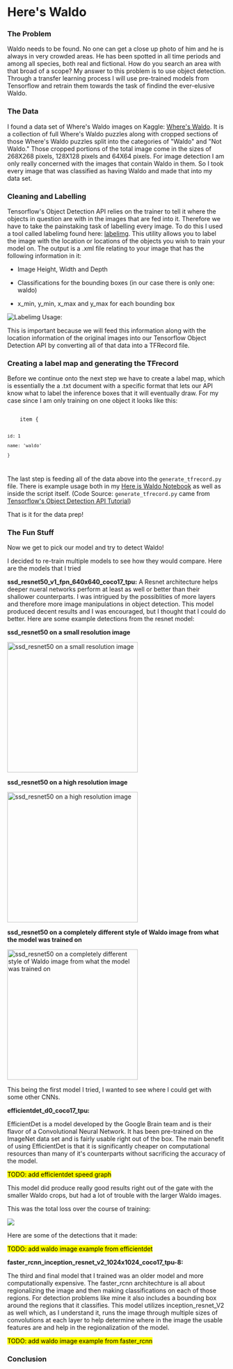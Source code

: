 # Here's Waldo

### The Problem

Waldo needs to be found. No one can get a close up photo of him and he is always in very crowded areas. He has been spotted in all time periods and among all species, both real and fictional. How do you search an area with that broad of a scope? My answer to this problem is to use object detection. Through a transfer learning process I will use pre-trained models from Tensorflow and retrain them towards the task of findind the ever-elusive Waldo. 

### The Data

I found a data set of Where's Waldo images on Kaggle: [Where's Waldo](https://www.kaggle.com/residentmario/wheres-waldo). It is a collection of full Where's Waldo puzzles along with cropped sections of those Where's Waldo puzzles split into the categories of "Waldo" and "Not Waldo." Those cropped portions of the total image come in the sizes of 268X268 pixels, 128X128 pixels and 64X64 pixels. For image detection I am only really concerned with the images that contain Waldo in them. So I took every image that was classified as having Waldo and made that into my data set. 

### Cleaning and Labelling
Tensorflow's Object Detection API relies on the trainer to tell it where the objects in question are with in the images that are fed into it. Therefore we have to take the painstaking task of labelling every image. To do this I used a tool called labelimg found here: [labelimg](https://github.com/tzutalin/labelImg). This utility allows you to label the image with the location or locations of the objects you wish to train your model on. The output is a .xml file relating to your image that has the following information in it:

- Image Height, Width and Depth

- Classifications for the bounding boxes (in our case there is only one: waldo)

- x_min, y_min, x_max and y_max for each bounding box

![Labelimg Usage:](https://github.com/scottwilliamhines/here_is_waldo/blob/main/visuals/labelimg_example.gif)

This is important because we will feed this information along with the location information of the original images into our Tensorflow Object Detection API by converting all of that data into a TFRecord file. 

### Creating a label map and generating the TFrecord

Before we continue onto the next step we have to create a label map, which is essentially the a .txt document with a specific format that lets our API know what to label the inference boxes that it will eventually draw. For my case since I am only training on one object it looks like this:

<code>
    item {
    
    id: 1
    
    name: 'waldo'
    
    } 
</code>

The last step is feeding all of the data above into the `generate_tfrecord.py` file. There is example usage both in my [Here is Waldo Notebook](https://github.com/scottwilliamhines/here_is_waldo/blob/main/tensorflow/here_is_waldo.ipynb) as well as inside the script itself. 
(Code Source: `generate_tfrecord.py` came from [Tensorflow's Object Detection API Tutorial](https://tensorflow-object-detection-api-tutorial.readthedocs.io/en/latest/training.html#training-the-model))

That is it for the data prep!

### The Fun Stuff

Now we get to pick our model and try to detect Waldo!

I decided to re-train multiple models to see how they would compare. Here are the models that I tried 

**ssd_resnet50_v1_fpn_640x640_coco17_tpu:**
A Resnet architecture helps deeper nueral networks perform at least as well or better than their shallower counterparts. I was intrigued by the possiblities of more layers and therefore more image manipulations in object detection. This model produced decent results and I was encouraged, but I thought that I could do better. Here are some example detections from the resnet model:

**ssd_resnet50 on a small resolution image**

<img src="https://github.com/scottwilliamhines/here_is_waldo/blob/main/tensorflow/workspace/exported_images/ssd_resnet_v1/waldo1_predict.png?raw=true"
     alt = "ssd_resnet50 on a small resolution image" 
     width = "300"/>

**ssd_resnet50 on a high resolution image**

 <img src="https://github.com/scottwilliamhines/here_is_waldo/blob/main/tensorflow/workspace/exported_images/ssd_resnet_v1/waldo108_predict.png?raw=true"
     alt = "ssd_resnet50 on a high resolution image" 
     width = "300"/>
     
**ssd_resnet50 on a completely different style of Waldo image from what the model was trained on**
 
 <img src="https://github.com/scottwilliamhines/here_is_waldo/blob/main/tensorflow/workspace/exported_images/ssd_resnet_v1/waldo_predict.png?raw=true"
     alt = "ssd_resnet50 on a completely different style of Waldo image from what the model was trained on" 
     width = "300"/>


This being the first model I tried, I wanted to see where I could get with some other CNNs. 

**efficientdet_d0_coco17_tpu:**

EfficientDet is a model developed by the Google Brain team and is their flavor of a Convolutional Neural Network. It has been pre-trained on the ImageNet data set and is fairly usable right out of the box. The main benefit of using EfficientDet is that it is significantly cheaper on computational resources than many of it's counterparts without sacrificing the accuracy of the model. 

<mark>TODO: add efficientdet speed graph</mark>

This model did produce really good results right out of the gate with the smaller Waldo crops, but had a lot of trouble with the larger Waldo images.

This was the total loss over the course of training:
<p><img src= 'https://github.com/scottwilliamhines/here_is_waldo/blob/main/visuals/efficientdet_d0_v1_tensorboard_visuals/Loss_total_loss.svg'></p>

Here are some of the detections that it made:

<mark>TODO: add waldo image example from efficientdet</mark>

**faster_rcnn_inception_resnet_v2_1024x1024_coco17_tpu-8:**

The third and final model that I trained was an older model and more computationally expensive. The faster_rcnn architechture is all about regionalizing the image and then making classifications on each of those regions. For detection problems like mine it also includes a bounding box around the regions that it classifies. This model utilizes inception_resnet_V2 as well which, as I understand it, runs the image through multiple sizes of convolutions at each layer to help determine where in the image the usable features are and help in the regionalization of the model. 

<mark>TODO: add waldo image example from faster_rcnn</mark>

### Conclusion 









